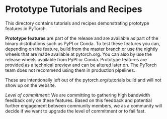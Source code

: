 # Prototype Tutorials and Recipes

This directory contains tutorials and recipes demonstrating prototype features in PyTorch. 

**Prototype features** are part of the release and are available as part of the binary distributions such as PyPI or Conda. To test these features you can, depending on the feature, build from the master branch or use the nightly wheels that are made available at pytorch.org. You can also by use the release wheels available from PyPI or Conda. Prototype features are provided as a technical preview and can be altered later on. The PyTorch team does not recommend using them in production pipelines.

These are intentionally left out of the pytorch.org/tutorials build and will not show up on the website.

*Level of commitment:* We are committing to gathering high bandwidth feedback only on these features. Based on this feedback and potential further engagement between community members, we as a community will decide if we want to upgrade the level of commitment or to fail fast. 
